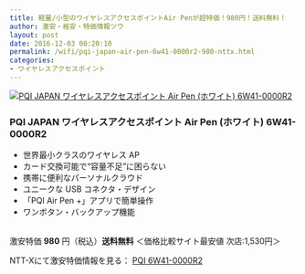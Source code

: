 ```yaml
---
title: 軽量/小型のワイヤレスアクセスポイントAir Penが超特価！980円！送料無料！
author: 激安・格安・特価情報ツウ
layout: post
date: 2016-12-03 00:20:10
permalink: /wifi/pqi-japan-air-pen-6w41-0000r2-980-nttx.html
categories:
- ワイヤレスアクセスポイント
---
```


<div class="img-bg2 img_L">
<a href="//px.a8.net/svt/ejp?a8mat=ZYP6S+8IMA3E+S1Q+BWGDT&#038;a8ejpredirect=//nttxstore.jp/_II_PW14280391" target="_blank"><img border="0" alt="PQI JAPAN ワイヤレスアクセスポイント Air Pen (ホワイト) 6W41-0000R2" src="//image.nttxstore.jp/250_images/P/PW/PW14280391.jpg" data-recalc-dims="1" /></a>
</div>

### PQI JAPAN ワイヤレスアクセスポイント Air Pen (ホワイト) 6W41-0000R2
<!--more-->

* 世界最小クラスのワイヤレス AP
* カード交換可能で“容量不足”に困らない
* 携帯に便利なパーソナルクラウド
* ユニークな USB コネクタ・デザイン
* 「PQI Air Pen +」アプリで簡単操作
* ワンボタン・バックアップ機能

<br clear="all" />激安特価 <span class="tokka-price"><strong>980</strong></span> 円（税込）**送料無料**
＜価格比較サイト最安値 次店:1,530円＞

NTT-Xにて激安特価情報を見る： <span class="fs150p"><a href="//px.a8.net/svt/ejp?a8mat=ZYP6S+8IMA3E+S1Q+BWGDT&#038;a8ejpredirect=//nttxstore.jp/_II_PW14280391" target="_blank">PQI 6W41-0000R2</a></span>
